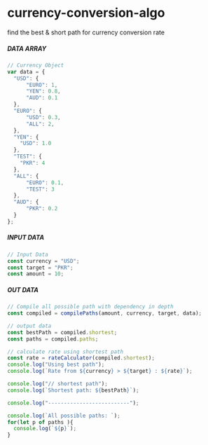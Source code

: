 # currency-conversion-algo
find the best &amp; short path for currency conversion rate


##### DATA ARRAY
```javascript
// Currency Object
var data = {
  "USD": {
      "EURO": 1,
      "YEN": 0.8,
      "AUD": 0.1
  },
  "EURO": {
      "USD": 0.3,
      "ALL": 2,
  },
  "YEN": {
    "USD": 1.0
  },
  "TEST": {
    "PKR": 4
  },
  "ALL": {
      "EURO": 0.1,
      "TEST": 3
  },
  "AUD": {
      "PKR": 0.2
  }
};
```
##### INPUT DATA
```javascript
// Input Data
const currency = "USD";
const target = "PKR";
const amount = 10;
```
##### OUT DATA
```javascript
// Compile all possible path with dependency in depth
const compiled = compilePaths(amount, currency, target, data);

// output data
const bestPath = compiled.shortest;
const paths = compiled.paths;

// calculate rate using shortest path
const rate = rateCalculator(compiled.shortest);
console.log("Using best path");
console.log(`Rate from ${currency} > ${target} : ${rate}`);

console.log("// shortest path");
console.log(`Shortest path: ${bestPath}`);

console.log("--------------------------");

console.log(`All possible paths: `);
for(let p of paths ){
  console.log(`${p}`);
}
```